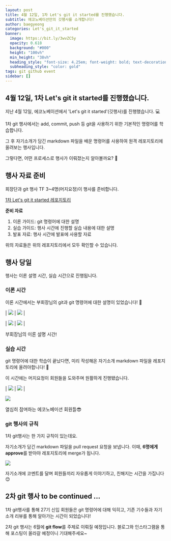 ```yaml
---
layout: post
title: 4월 12일, 1차 Let's git it started를 진행했습니다.
subtitle: 에코노베이션만의 깃행사를 소개합니다!
author: baegyeong
categories: Let's_git_it_started
banner:
  image: https://bit.ly/3wvZC5y
  opacity: 0.618
  background: "#000"
  height: "100vh"
  min_height: "38vh"
  heading_style: "font-size: 4.25em; font-weight: bold; text-decoration: underline"
  subheading_style: "color: gold"
tags: git github event
sidebar: []
---
```


## 4월 12일, 1차 Let's git it started를 진행했습니다.

지난 4월 12일, 에코노베이션에서 'Let's git it started'(깃행사)를 진행했습니다. 💻

1차 git 행사에서는 add, commit, push 등 git을 사용하기 위한 기본적인 명령어를 학습합니다.

그 후 자기소개가 담긴 markdown 파일을 배운 명령어를 사용하여 원격 레포지토리에 올려보는 행사입니다.

그렇다면, 어떤 프로세스로 행사가 이뤄졌는지 알아볼까요? 👀

## 행사 자료 준비

회장단과 git 행사 TF 3~4명(머지요정)이 행사를 준비합니다.

[1차 Let's git it started 레포지토리](<https://github.com/JNU-econovation/Let-s-git-it-started/tree/2024-1/1st_Let_s_git_it_started(Git_tutorial)>)

**준비 자료**

1. 이론 가이드: git 명령어에 대한 설명
2. 실습 가이드: 행사 시간에 진행할 실습 내용에 대한 설명
3. 발표 자료: 행사 시간에 발표에 사용할 자료

위의 자료들은 위의 레포지토리에서 모두 확인할 수 있습니다.

## 행사 당일

행사는 이론 설명 시간, 실습 시간으로 진행됩니다.

### 이론 시간

이론 시간에서는 부회장님의 git과 git 명령어에 대한 설명이 있었습니다! 🙌

| <img src="https://github.com/JNU-econovation/JNU-econovation.github.io/assets/102566546/b51b953d-f7f1-45b7-aad0-276822ea3f82"> | <img src="https://github.com/JNU-econovation/JNU-econovation.github.io/assets/102566546/4acdb780-5298-44ba-85da-b724964a0d7d"> |

| <img src="https://github.com/JNU-econovation/JNU-econovation.github.io/assets/102566546/30c7ab3c-3cc3-4a41-bb08-84247d7b88cd"> | <img src="https://github.com/JNU-econovation/JNU-econovation.github.io/assets/102566546/22863b19-c92d-48f0-90b9-0cae505da532"> |

<p style="font-size:0.9rem">부회장님의 이론 설명 시간!</p>

### 실습 시간

git 명령어에 대한 학습이 끝났다면, 미리 작성해온 자기소개 markdown 파일을 레포지토리에 올려야합니다! 📢

이 시간에는 머지요정이 회원들을 도와주며 원활하게 진행됐습니다.

| <img src="https://github.com/JNU-econovation/JNU-econovation.github.io/assets/102566546/738775a5-c23d-487f-bc8b-42116bcf96c5"> | <img src="https://github.com/JNU-econovation/JNU-econovation.github.io/assets/102566546/2de95e6c-2792-4630-bfca-ba6203014595"> |

<img src="https://github.com/JNU-econovation/JNU-econovation.github.io/assets/102566546/06350727-c5aa-4f91-9720-5f8c9d7ac436">

<p style="font-size:0.9rem">열심히 참여하는 에코노베이션 회원들😎</p>

### git 행사의 규칙

1차 git행사는 한 가지 규칙이 있는데요.

자기소개가 담긴 markdown 파일을 pull request 요청을 보냅니다.
이때, **6명에게 approve**를 받아야 레포지토리에 merge가 됩니다.

<img src="https://github.com/JNU-econovation/JNU-econovation.github.io/assets/102566546/a5ba7ed8-71b1-4609-af2f-ea7e09104890">

자기소개에 코멘트를 달며 회원들끼리 자유롭게 이야기하고, 친해지는 시간을 가집니다😊

## 2차 git 행사 to be continued ...

1차 git행사를 통해 27기 신입 회원들은 git 명령어에 대해 익히고, 기존 기수들과 자기소개 리뷰를 통해 알아가는 시간이 되었습니다!

2차 git 행사는 6월에 **git flow**를 주제로 이뤄질 예정입니다. 블로그와 인스타그램을 통해 포스팅이 올라갈 예정이니 기대해주세요~
